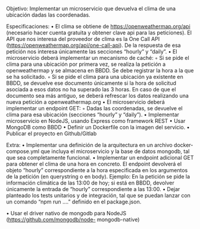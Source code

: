 Objetivo:
Implementar un microservicio que devuelva el clima de una ubicación dadas las
coordenadas.

Especificaciones:
• El clima se obtiene de https://openweathermap.org/api (necesario hacer cuenta gratuita y
obtener clave api para las peticiones). El API que nos interesa del proveedor de clima es la
One Call API (https://openweathermap.org/api/one-call-api). De la respuesta de esa petición
nos interesa únicamente las secciones “hourly” y “daily”.
• El microservicio deberá implementar un mecanismo de caché:
◦ Si se pide el clima para una ubicación por primera vez, se realiza la petición a
openweathermap y se almacena en BBDD. Se debe registrar la hora a la que se ha
solicitado.
◦ Si se pide el clima para una ubicación ya existente en BBDD, se devuelve ese
documento únicamente si la hora de solicitud asociada a esos datos no ha superado las 3
horas. En caso de que el documento sea más antiguo, se deberá refrescar los datos
realizando una nueva petición a openweathermap.org
• El microservicio deberá implementar un endpoint GET:
◦ Dadas las coordenadas, se devuelve el clima para esa ubicación (secciones “hourly” y
“daily”).
• Implementar microservicio en NodeJS, usando Express como framework REST
• Usar MongoDB como BBDD
• Definir un Dockerfile con la imagen del servicio.
• Publicar el proyecto en Github/Gitlab

Extra:
• Implementar una definición de la arquitectura en un archivo docker-compose.yml que
incluya el microservicio y la base de datos mongodb, tal que sea completamente funcional.
• Implementar un endpoint adicional GET para obtener el clima de una hora en concreto. El
endpoint devolverá el objeto “hourly” correspondiente a la hora especificada en los
argumentos de la petición (en querystring o en body). Ejemplo: En la petición se pide la
información climática de las 13:00 de hoy; si está en BBDD, devolver únicamente la entrada
de “hourly” correspondiente a las 13:00.
• Dejar planteado los tests unitarios y de integración, tal que se puedan lanzar con un
comando “npm run ....” definido en el package.json.

• Usar el driver nativo de mongodb para NodeJS (https://github.com/mongodb/node-
mongodb-native)